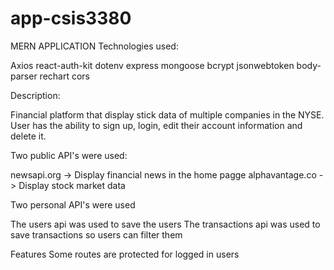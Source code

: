 # app-csis3380
MERN APPLICATION
Technologies used:

Axios
react-auth-kit
dotenv
express
mongoose
bcrypt
jsonwebtoken
body-parser
rechart
cors


Description:

Financial platform that display stick data of multiple companies in the NYSE. User has the ability to sign up, login, edit their account information and 
delete it.


Two public API's were used:

newsapi.org -> Display financial news in the home pagge
alphavantage.co -> Display stock market data

Two personal API's were used

The users api was used to save the users
The transactions api was used to save transactions so users can filter them


Features
Some routes are protected for logged in users

